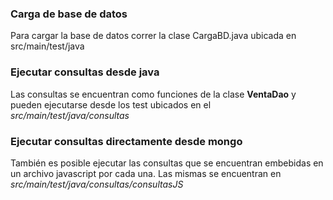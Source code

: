 ### Carga de base de datos
Para cargar la base de datos correr la clase CargaBD.java ubicada en src/main/test/java

### Ejecutar consultas desde java
Las consultas se encuentran como funciones de la clase **VentaDao** y pueden ejecutarse desde los test ubicados en el _src/main/test/java/consultas_

### Ejecutar consultas directamente desde mongo
También es posible ejecutar las consultas que se encuentran embebidas en un archivo javascript por cada una.
Las mismas se encuentran en _src/main/test/java/consultas/consultasJS_